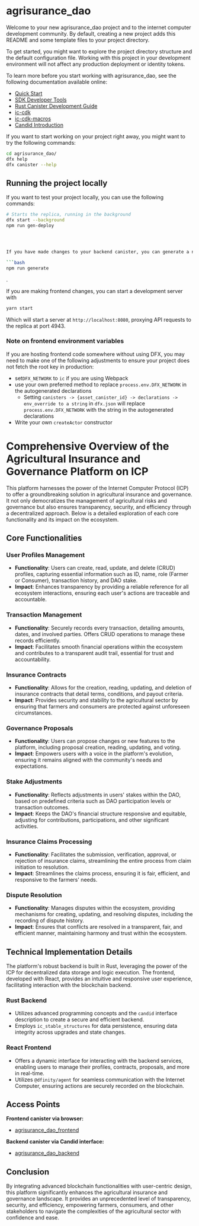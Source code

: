 # agrisurance_dao

Welcome to your new agrisurance_dao project and to the internet computer development community. By default, creating a new project adds this README and some template files to your project directory.

To get started, you might want to explore the project directory structure and the default configuration file. Working with this project in your development environment will not affect any production deployment or identity tokens.

To learn more before you start working with agrisurance_dao, see the following documentation available online:

- [Quick Start](https://internetcomputer.org/docs/current/developer-docs/setup/deploy-locally)
- [SDK Developer Tools](https://internetcomputer.org/docs/current/developer-docs/setup/install)
- [Rust Canister Development Guide](https://internetcomputer.org/docs/current/developer-docs/backend/rust/)
- [ic-cdk](https://docs.rs/ic-cdk)
- [ic-cdk-macros](https://docs.rs/ic-cdk-macros)
- [Candid Introduction](https://internetcomputer.org/docs/current/developer-docs/backend/candid/)

If you want to start working on your project right away, you might want to try the following commands:

```bash
cd agrisurance_dao/
dfx help
dfx canister --help
```

## Running the project locally

If you want to test your project locally, you can use the following commands:

```bash
# Starts the replica, running in the background
dfx start --background
npm run gen-deploy




If you have made changes to your backend canister, you can generate a new candid interface with

```bash
npm run generate
```
.

If you are making frontend changes, you can start a development server with

```bash
yarn start
```

Which will start a server at `http://localhost:8080`, proxying API requests to the replica at port 4943.

### Note on frontend environment variables

If you are hosting frontend code somewhere without using DFX, you may need to make one of the following adjustments to ensure your project does not fetch the root key in production:

- set`DFX_NETWORK` to `ic` if you are using Webpack
- use your own preferred method to replace `process.env.DFX_NETWORK` in the autogenerated declarations
  - Setting `canisters -> {asset_canister_id} -> declarations -> env_override to a string` in `dfx.json` will replace `process.env.DFX_NETWORK` with the string in the autogenerated declarations
- Write your own `createActor` constructor

# Comprehensive Overview of the Agricultural Insurance and Governance Platform on ICP

This platform harnesses the power of the Internet Computer Protocol (ICP) to offer a groundbreaking solution in agricultural insurance and governance. It not only democratizes the management of agricultural risks and governance but also ensures transparency, security, and efficiency through a decentralized approach. Below is a detailed exploration of each core functionality and its impact on the ecosystem.

## Core Functionalities

### User Profiles Management

- **Functionality**: Users can create, read, update, and delete (CRUD) profiles, capturing essential information such as ID, name, role (Farmer or Consumer), transaction history, and DAO stake.
- **Impact**: Enhances transparency by providing a reliable reference for all ecosystem interactions, ensuring each user's actions are traceable and accountable.

### Transaction Management

- **Functionality**: Securely records every transaction, detailing amounts, dates, and involved parties. Offers CRUD operations to manage these records efficiently.
- **Impact**: Facilitates smooth financial operations within the ecosystem and contributes to a transparent audit trail, essential for trust and accountability.

### Insurance Contracts

- **Functionality**: Allows for the creation, reading, updating, and deletion of insurance contracts that detail terms, conditions, and payout criteria.
- **Impact**: Provides security and stability to the agricultural sector by ensuring that farmers and consumers are protected against unforeseen circumstances.

### Governance Proposals

- **Functionality**: Users can propose changes or new features to the platform, including proposal creation, reading, updating, and voting.
- **Impact**: Empowers users with a voice in the platform's evolution, ensuring it remains aligned with the community's needs and expectations.

### Stake Adjustments

- **Functionality**: Reflects adjustments in users' stakes within the DAO, based on predefined criteria such as DAO participation levels or transaction outcomes.
- **Impact**: Keeps the DAO's financial structure responsive and equitable, adjusting for contributions, participations, and other significant activities.

### Insurance Claims Processing

- **Functionality**: Facilitates the submission, verification, approval, or rejection of insurance claims, streamlining the entire process from claim initiation to resolution.
- **Impact**: Streamlines the claims process, ensuring it is fair, efficient, and responsive to the farmers' needs.

### Dispute Resolution

- **Functionality**: Manages disputes within the ecosystem, providing mechanisms for creating, updating, and resolving disputes, including the recording of dispute history.
- **Impact**: Ensures that conflicts are resolved in a transparent, fair, and efficient manner, maintaining harmony and trust within the ecosystem.

## Technical Implementation Details

The platform's robust backend is built in Rust, leveraging the power of the ICP for decentralized data storage and logic execution. The frontend, developed with React, provides an intuitive and responsive user experience, facilitating interaction with the blockchain backend.

### Rust Backend

- Utilizes advanced programming concepts and the `candid` interface description to create a secure and efficient backend.
- Employs `ic_stable_structures` for data persistence, ensuring data integrity across upgrades and state changes.

### React Frontend

- Offers a dynamic interface for interacting with the backend services, enabling users to manage their profiles, contracts, proposals, and more in real-time.
- Utilizes `@dfinity/agent` for seamless communication with the Internet Computer, ensuring actions are securely recorded on the blockchain.

## Access Points

**Frontend canister via browser:**
- [agrisurance_dao_frontend](https://ek4iz-kiaaa-aaaak-qc7aa-cai.icp0.io/)

**Backend canister via Candid interface:**
- [agrisurance_dao_backend](https://a4gq6-oaaaa-aaaab-qaa4q-cai.raw.icp0.io/?id=puk2h-raaaa-aaaak-qc67q-cai)

## Conclusion

By integrating advanced blockchain functionalities with user-centric design, this platform significantly enhances the agricultural insurance and governance landscape. It provides an unprecedented level of transparency, security, and efficiency, empowering farmers, consumers, and other stakeholders to navigate the complexities of the agricultural sector with confidence and ease.
